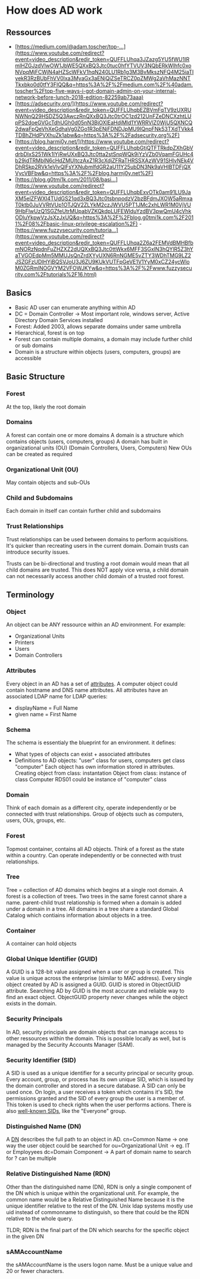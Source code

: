 # How does AD work

## Ressources
- [https://medium.com/@adam.toscher/top-...](https://www.youtube.com/redirect?event=video_description&redir_token=QUFFLUhqa3JZazg5YU5fWU1IRmlHZGJzdVlwOW1JbWE5QXxBQ3Jtc0tuc0hfYTVUV3NQbERkWlhfc0xoNVpqMjFCWjN4aHZScWFkV1hqN240LU1Rb1g3M3BvMkszNFQ4M25iaTIyekR3RzBUbFhVV0lxa3MyaGx3aENjQjZSeTRCZ0pZMWg2aVhMazNNTTkxbko0d0tfY3FIQQ&q=https%3A%2F%2Fmedium.com%2F%40adam.toscher%2Ftop-five-ways-i-got-domain-admin-on-your-internal-network-before-lunch-2018-edition-82259ab73aaa) 
- [https://adsecurity.org/](https://www.youtube.com/redirect?event=video_description&redir_token=QUFFLUhqbEZBVmFqTV9zUXRUNWNnQ29HSDZ5Q3AwczRnQXxBQ3Jtc0trOC1zd212UnFZeDNCXzhtLUpPS2doeGVGcTdhUGh0d05nN3BjOXlEaHdjMld1YWRRVlZ0WjU5QXNCQ2dwaFpQeVhXeGdhaVg0ZGo1R3pENjFDNDJpMU9IQnpFNk53TXdTVkk4TDBhZHdPVXhuZk1abw&q=https%3A%2F%2Fadsecurity.org%2F) 
- [https://blog.harmj0y.net/](https://www.youtube.com/redirect?event=video_description&redir_token=QUFFLUhqbGtjQTFTRkdpZXhGbVdrbDIxS251Wk1lYjRwUXxBQ3Jtc0tta2stSnpWQk9iYzVZb0VqamFGUHc4b29idTRMblN6cHdZMUltczAxZ1R3cXdjZFRaTHRSSXAzWV91SHlvNEk4VDhRSkp2RVk1eVlvQlFsYXNubmlfdGR2aU11Y25ubDN3Nk9aVHlBTDFjQXVycVBFbw&q=https%3A%2F%2Fblog.harmj0y.net%2F) 
- [https://blog.g0tmi1k.com/2011/08/basi...](https://www.youtube.com/redirect?event=video_description&redir_token=QUFFLUhqbExvOTk0am91LU9JaXM5elZFWXI4TUdGS21qd3xBQ3Jtc0tsbnpodzV2bzBFdmJXOW5aRmxaT0ktb0JuVVRtVUp1OTJQV2ZLYkM2czJWVU5PT1JMc2xhLWR1M0VjVU9HbFlwUzQ1SGZfeUtrMUpabVZKQkdpLUFEWlduYzdBV3pwQmU4cVhkODluYkpwVzJsXzJxUQ&q=https%3A%2F%2Fblog.g0tmi1k.com%2F2011%2F08%2Fbasic-linux-privilege-escalation%2F)  - [https://www.fuzzysecurity.com/tutoria...](https://www.youtube.com/redirect?event=video_description&redir_token=QUFFLUhqa2Z6a2FEMVdBMHBfbmNORzNqdnFuZHZXZ2dUQXxBQ3Jtc0ttWkx6MFF3SGxlN3hQYlR5Z3hYaTVGOEdpMm5MMUJsQnZrdXYyUXN6RnNGME5vZTY3WDhTMG9LZ2JSZGFzUDlHYjBQSVJoU3J6ZU9KUkVUTFpGeVE1V1YyM0xCZ24ycWloM0ZGRmlNOGVYM2VFOWJKYw&q=https%3A%2F%2Fwww.fuzzysecurity.com%2Ftutorials%2F16.html)

## Basics
 - Basic AD user can enumerate anything within AD
 - DC = Domain Controller -> Most important role, windows server, Active Directory Domain Services installed
 - Forest: Added 2003, allows separate domains under same umbrella
 - Hierarchical, forest is on top
 - Forest can contain multiple domains, a domain may include further child or sub domains
 - Domain is a structure within objects (users, computers, groups) are accessible


## Basic Structure
### Forest
At the top, likely the root domain
### Domains
A forest can contain one or more domains
A domain is a structure which contains objects (users, computers, groups)
A domain has built in organizational units (OU) (Domain Controllers, Users, Computers)
New OUs can be created as required

### Organizational Unit (OU)
May contain objects and sub-OUs

### Child and Subdomains
Each domain in itself can contain further child and subdomains

### Trust Relationships
Trust relationships can be used between domains to perform acquisitions. It's quicker than recreating users in the current domain.
Domain trusts can introduce security issues.

Trusts can be bi-directional and trusting a root domain would mean that all child domains are trusted. 
This does NOT apply vice versa, a child domain can not necessarily access another child domain of a trusted root forest.

## Terminology
### Object
An object can be ANY ressource within an AD environment.
For example:
 - Organizational Units
 - Printers
 - Users
 - Domain Controllers

### Attributes
Every object in an AD has a set of [attributes](https://docs.microsoft.com/en-us/windows/win32/adschema/attributes-all).
A computer object could contain hostname and DNS name attributes.
All attributes have an associated LDAP name for LDAP queries:
 - displayName = Full Name
 - given name = First Name

### Schema
The schema is essentialy the blueprint for an environment.
it defines:
 - What types of objects can exist + associated attributes
 - Definitions to AD objects: "user" class for users, computers get class "computer"
Each object has own information stored in attributes.
Creating object from class: instantation
Object from class: instance of class
Computer RDS01 could be instance of "computer" class

### Domain
Think of each domain as a different city, operate independently or be connected with trust relationships.
Group of objects such as computers, users, OUs, groups, etc.

### Forest
Topmost container, contains all AD objects. Think of a forest as the state within a country. Can operate independently or be connected with trust relationships.

### Tree
Tree = collection of AD domains which begins at a single root domain. A forest is a collection of trees. Two trees in the same forest cannot share a name. parent-child trust relationship is formed when a domain is added under a domain in a tree. All domains in a tree share a standard Global Catalog which contiains information about objects in a tree.

### Container
A container can hold objects

### Global Unique Identifier (GUID)
A GUID is a 128-bit value assigned when a user or group is created. This value is unique across the enterprise (similar to MAC address). Every single object created by AD is assigned a GUID.
GUID is stored in ObjectGUID attribute. Searching AD by GUID is the most accurate and reliable way to find an exact object. ObjectGUID property never changes while the object exists in the domain.

### Security Principals
In AD, security principals are domain objects that can manage access to other ressources within the domain. This is possible locally as well, but is managed by the Security Accounts Manager (SAM).

### Security Identifier (SID)
A SID is used as a unique identifier for a security principal or security group. Every account, group, or process has its own unique SID, which is issued by the domain controller and stored in a secure database.
A SID can only be used once. 
On login, a user receives a token which contains it's SID, the permissions granted and the SID of every group the user is a member of. This token is used to check rights when the user performs actions.
There is also [well-known SIDs](https://ldapwiki.com/wiki/Well-known%20Security%20Identifiers), like the "Everyone" group.

### Distinguished Name (DN)
A [DN](https://docs.microsoft.com/en-us/previous-versions/windows/desktop/ldap/distinguished-names) describes the full path to an object in AD.
cn=Common Name -> one way the user object could be searched for
ou=Organizational Unit -> eg. IT or Employyees
dc=Domain Component -> A part of domain name to search for ? can be multiple

### Relative Distinguished Name (RDN)
Other than the distinguished name (DN), RDN is only a single component of the DN which is unique within the organizational unit. For example, the common name would be a Relative Distinguished Name because it is the unique identifier relative to the rest of the DN. Unix ldap systems mostly use uid instead of commonname to distinguish, so there that could be the RDN relative to the whole query. 

TLDR; RDN is the final part of the DN which searchs for the specific object in the given DN

### sAMAccountName
the sAMAccountName is the users logon name. Must be a unique value and 20 or fewer characters.




